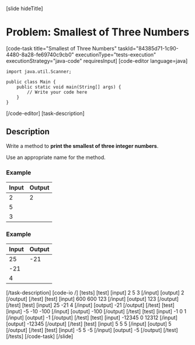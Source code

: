 [slide hideTitle]
# Problem: Smallest of Three Numbers
[code-task title="Smallest of Three Numbers" taskId="84385d71-1c90-4480-8a28-fe69740c9cb0" executionType="tests-execution" executionStrategy="java-code" requiresInput]
[code-editor language=java]
```
import java.util.Scanner;

public class Main {
    public static void main(String[] args) {
        // Write your code here
    }
}
```
[/code-editor]
[task-description]
## Description
Write a method to **print the smallest of three integer numbers**.

Use an appropriate name for the method.

### Example
| **Input** | **Output** |
| --- | --- |
| 2 | 2 |
| 5 | |
| 3 | |

### Example
| **Input** | **Output** |
| --- | --- |
| 25 | -21 |
| -21 | |
| 4 | |

[/task-description]
[code-io /]
[tests]
[test]
[input]
2
5
3
[/input]
[output]
2
[/output]
[/test]
[test]
[input]
600
600
123
[/input]
[output]
123
[/output]
[/test]
[test]
[input]
25
-21
4
[/input]
[output]
-21
[/output]
[/test]
[test]
[input]
-5
-10
-100
[/input]
[output]
-100
[/output]
[/test]
[test]
[input]
-1
0
1
[/input]
[output]
-1
[/output]
[/test]
[test]
[input]
-12345
0
12312
[/input]
[output]
-12345
[/output]
[/test]
[test]
[input]
5
5
5
[/input]
[output]
5
[/output]
[/test]
[test]
[input]
-5
5
-5
[/input]
[output]
-5
[/output]
[/test]
[/tests]
[/code-task]
[/slide]